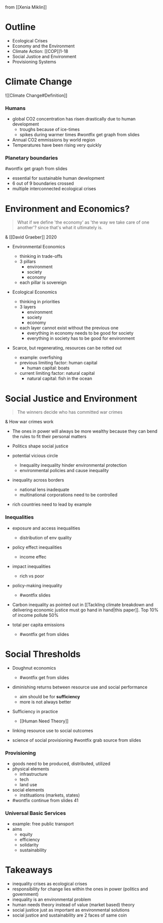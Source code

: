 from [[Xenia Miklin]]

# Outline
- Ecological Crises
- Economy and the Environment
- Climate Action: [[COP]]1-18
- Social Justice and Environment
- Provisioning Systems

# Climate Change
![[Climate Change#Definition]]

### Humans
- global CO2 concentration has risen drastically due to human development
	- troughs because of ice-times 
	- spikes during warmer times
#wontfix get graph from slides
- Annual CO2 emmissions by world region
- Temperatures have been rising very quickly

### Planetary boundaries
#wontfix get graph from slides
- essential for sustainable human development
- 6 out of 9 boundaries crossed
- multiple interconnected ecological crises

# Environment and Economics?
> What if we define 'the economy' as 'the way we take care of one another'? since that's what it ultimately is.

&amp; [[David Graeber]] 2020

- Environmental Economics
	- thinking in trade-offs
	- 3 pillars
		- environment
		- society
		- economy
	- each pillar is sovereign
- Ecological Economics
	- thinking in priorities
	- 3 layers
		- environment
		- society
		- economy
	- each layer cannot exist without the previous one 
		- everything in economy needs to be good for society 
		- everything in society has to be good for environment

- Scarce, but regenerating, resources can be rotted out
	- example: overfishing
	- previous limiting factor: human capital
		- human capital: boats
	- current limiting factor: natural capital
		- natural capital: fish in the ocean

# Social Justice and Environment
> The winners decide who has committed war crimes

&amp; How war crimes work

- The ones in power will always be more wealthy because they can bend the rules to fit their personal matters
- Politics shape social justice
- potential vicious circle
	- Inequality inequality hinder environmental protection
	- environmental policies and cause inequality

- inequality across borders
	- national lens inadequate
	- multinational corporations need to be controlled
- rich countries need to lead by example
### Inequalities
- exposure and access inequalities
	- distribution of env quality
- policy effect inequalities
	- income effec
- impact inequalities
	- rich vs poor
- policy-making inequality
	- #wontfix slides

- Carbon inequality as pointed out in [[Tackling climate breakdown and delivering economic justice must go hand in hand|this paper]]. Top 10% of income pollute 50%
- total per capita emissions
	- #wontfix get from slides

# Social Thresholds
- Doughnut economics 
	- #wontfix get from slides
- diminishing returns between resource use and social performance
	- aim should be for **sufficiency**
	- more is not always better

- Sufficiency in practice
	- [[Human Need Theory]]
- linking resource use to social outcomes
- science of social provisioning #wontfix grab source from slides

### Provisioning
- goods need to be produced, distributed, utilized
- physical elements
	- infrastructure
	- tech
	- land use
- social elements
	- instituations (markets, states)
- #wontfix continue from slides 41

### Universal Basic Services
- example: free public transport
- aims
	- equity
	- efficiency
	- solidarity
	- sustainability

# Takeaways
- inequality crises as ecological crises
- responsibility for change lies within the ones in power (politics and government)
- inequality is an environmental problem
- human needs theory instead of value (market based) theory
- social justice just as important as environmental solutions
- social justice and sustainability are 2 faces of same coin


